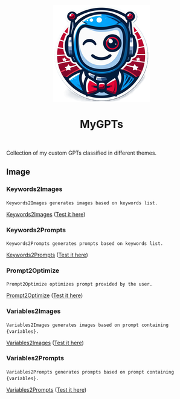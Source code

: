 <div align="center">

![Logo](media/mygpts_logo256.png)

# MyGPTs

<br>
</div>

Collection of my custom GPTs classified in different themes.

## Image

### Keywords2Images

`Keywords2Images generates images based on keywords list.`

[Keywords2Images](https://github.com/innovatodev/MyGPTs/tree/main/GPTs/Image/Keywords2Images)
([Test it here](https://chat.openai.com/g/g-up2Z303Iw-keywords2images))

### Keywords2Prompts

`Keywords2Prompts generates prompts based on keywords list.`

[Keywords2Prompts](https://github.com/innovatodev/MyGPTs/tree/main/GPTs/Image/Keywords2Prompts)
([Test it here](https://chat.openai.com/g/g-PoFJfHLY1-keywords2prompts))

### Prompt2Optimize

`Prompt2Optimize optimizes prompt provided by the user.`

[Prompt2Optimize](https://github.com/innovatodev/MyGPTs/tree/main/GPTs/Image/Prompt2Optimize)
([Test it here](https://chat.openai.com/g/g-YF2SqxdmL-prompt2optimize))

### Variables2Images

`Variables2Images generates images based on prompt containing {variables}.`

[Variables2Images](https://github.com/innovatodev/MyGPTs/tree/main/GPTs/Image/Variables2Images)
([Test it here](https://chat.openai.com/g/g-zMiJFVcFQ-variables2images))

### Variables2Prompts

`Variables2Prompts generates prompts based on prompt containing {variables}.`

[Variables2Prompts](https://github.com/innovatodev/MyGPTs/tree/main/GPTs/Image/Variables2Prompts)
([Test it here](https://chat.openai.com/g/g-2DY1knsHl-variables2prompts))
